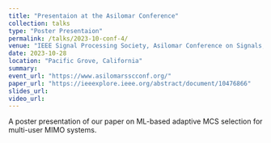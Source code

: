 ```yaml
---
title: "Presentaion at the Asilomar Conference"
collection: talks
type: "Poster Presentaion"
permalink: /talks/2023-10-conf-4/
venue: "IEEE Signal Processing Society, Asilomar Conference on Signals, Systems, and Computers"
date: 2023-10-28
location: "Pacific Grove, California"
summary: 
event_url: "https://www.asilomarsscconf.org/"
paper_url: "https://ieeexplore.ieee.org/abstract/document/10476866"
slides_url:
video_url:
---
```


A poster presentation of our paper on ML-based adaptive MCS selection for multi-user MIMO systems.
